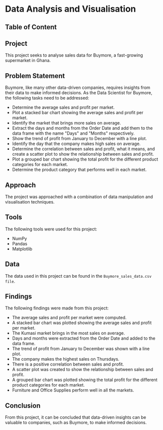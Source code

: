 <h1>Data Analysis and Visualisation</h1>

<h2>Table of Content</h2>

<a id="project"></a>
<h2>Project</h2>

This project seeks to analyse sales data for Buymore, a fast-growing supermarket in Ghana.

<a id="statement"></a>
<h2>Problem Statement</h2>

Buymore, like many other data-driven companies, requires insights from their data to make informed decisions. As the Data Scientist for Buymore, the following tasks need to be addressed:

- Determine the average sales and profit per market.
- Plot a stacked bar chart showing the average sales and profit per market.
- Identify the market that brings more sales on average.
- Extract the days and months from the Order Date and add them to the data frame with the name "Days" and "Months" respectively.
- Show the trend of profit from January to December with a line plot.
- Identify the day that the company makes high sales on average.
- Determine the correlation between sales and profit, what it means, and create a scatter plot to show the relationship between sales and profit.
- Plot a grouped bar chart showing the total profit for the different product categories for each market.
- Determine the product category that performs well in each market.

<h2>Approach</h2>

The project was approached with a combination of data manipulation and visualisation techniques.

<a id="tools"></a>
<h2>Tools</h2>

The following tools were used for this project:

- NumPy
- Pandas
- Matplotlib
 
<a id="data"></a>
<h2>Data</h2>

The data used in this project can be found in the `Buymore_sales_data.csv file`.

<a id="findings"></a>
<h2>Findings</h2>

The following findings were made from this project:

- The average sales and profit per market were computed.
- A stacked bar chart was plotted showing the average sales and profit per market.
- The Kumasi market brings in the most sales on average.
- Days and months were extracted from the Order Date and added to the data frame.
- The trend of profit from January to December was shown with a line plot.
- The company makes the highest sales on Thursdays.
- There is a positive correlation between sales and profit.
- A scatter plot was created to show the relationship between sales and profit.
- A grouped bar chart was plotted showing the total profit for the different product categories for each market.
- Furniture and Office Supplies perform well in all the markets.

<a id="conclusion"></a>
<h2>Conclusion</h2>

From this project, it can be concluded that data-driven insights can be valuable to companies, such as Buymore, to make informed decisions.

